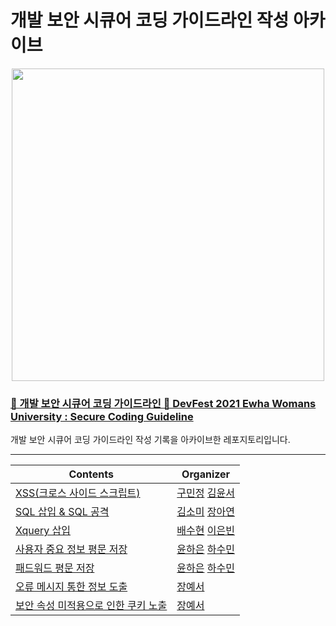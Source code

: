 # 개발 보안 시큐어 코딩 가이드라인 작성 아카이브

 <p align="center">
    <img src="https://user-images.githubusercontent.com/69420512/140852566-fdd9ac1f-94c5-4854-9173-ebe535458dd5.png" width = 500>
 </p>

### [🌲 개발 보안 시큐어 코딩 가이드라인 🌲 DevFest 2021 Ewha Womans University : Secure Coding Guideline](https://github.com/gdscewha-3rd/DevFest-2021-Secure-Coding-Guideline)

개발 보안 시큐어 코딩 가이드라인 작성 기록을 아카이브한 레포지토리입니다. 

---

|Contents | Organizer |
|---|---|
| [XSS(크로스 사이드 스크립트)](../../tree/xss) | [구민정](https://github.com/mj982) [김윤서](https://github.com/ottl-seo) |
| [SQL 삽입 & SQL 공격](../../tree/sql) | [김소미](https://github.com/rlathal009) [장아연](https://github.com/JangAyeon) |
| [Xquery 삽입](../../tree/xquery) | [배수현](https://github.com/SoohyeonB) [이은빈](https://github.com/binable43) |
| [사용자 중요 정보 평문 저장](../../tree/plaintext) | [윤하은](https://github.com/Haeun-Y) [하수민](https://github.com/minha62) |
| [패드워드 평문 저장](../../tree/plaintext) | [윤하은](https://github.com/Haeun-Y) [하수민](https://github.com/minha62) |
| [오류 메시지 통한 정보 도출](../../tree/errormsg) | [장예서](https://github.com/yesyeseo) |
| [보안 속성 미적용으로 인한 쿠키 노출](../../tree/cookie) | [장예서](https://github.com/yesyeseo) |

